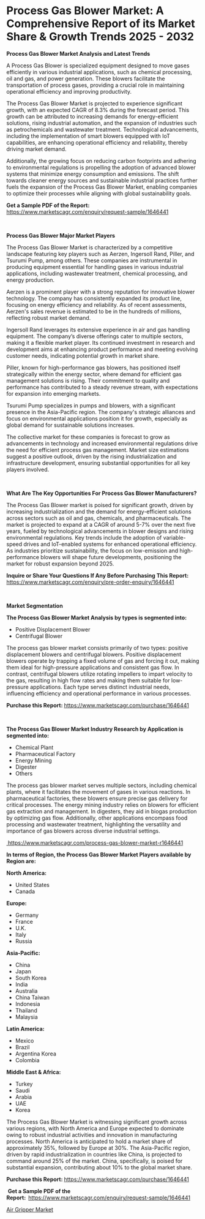 <p><h1>Process Gas Blower Market: A Comprehensive Report of its Market Share & Growth Trends 2025 - 2032</h1></p><p><strong>Process Gas Blower Market Analysis and Latest Trends</strong></p>
<p><p>A Process Gas Blower is specialized equipment designed to move gases efficiently in various industrial applications, such as chemical processing, oil and gas, and power generation. These blowers facilitate the transportation of process gases, providing a crucial role in maintaining operational efficiency and improving productivity.</p><p>The Process Gas Blower Market is projected to experience significant growth, with an expected CAGR of 8.3% during the forecast period. This growth can be attributed to increasing demands for energy-efficient solutions, rising industrial automation, and the expansion of industries such as petrochemicals and wastewater treatment. Technological advancements, including the implementation of smart blowers equipped with IoT capabilities, are enhancing operational efficiency and reliability, thereby driving market demand. </p><p>Additionally, the growing focus on reducing carbon footprints and adhering to environmental regulations is propelling the adoption of advanced blower systems that minimize energy consumption and emissions.   The shift towards cleaner energy sources and sustainable industrial practices further fuels the expansion of the Process Gas Blower Market, enabling companies to optimize their processes while aligning with global sustainability goals.</p></p>
<p><strong>Get a Sample PDF of the Report:&nbsp;</strong> <a href="https://www.marketscagr.com/enquiry/request-sample/1646441?utm_campaign=1905&utm_medium=2&utm_source=Github&utm_content=ia&utm_term=23022025&utm_id=process-gas-blower">https://www.marketscagr.com/enquiry/request-sample/1646441</a></p>
<p>&nbsp;</p>
<p><strong>Process Gas Blower Major Market Players</strong></p>
<p><p>The Process Gas Blower Market is characterized by a competitive landscape featuring key players such as Aerzen, Ingersoll Rand, Piller, and Tsurumi Pump, among others. These companies are instrumental in producing equipment essential for handling gases in various industrial applications, including wastewater treatment, chemical processing, and energy production.</p><p>Aerzen is a prominent player with a strong reputation for innovative blower technology. The company has consistently expanded its product line, focusing on energy efficiency and reliability. As of recent assessments, Aerzen's sales revenue is estimated to be in the hundreds of millions, reflecting robust market demand.</p><p>Ingersoll Rand leverages its extensive experience in air and gas handling equipment. The company’s diverse offerings cater to multiple sectors, making it a flexible market player. Its continued investment in research and development aims at enhancing product performance and meeting evolving customer needs, indicating potential growth in market share.</p><p>Piller, known for high-performance gas blowers, has positioned itself strategically within the energy sector, where demand for efficient gas management solutions is rising. Their commitment to quality and performance has contributed to a steady revenue stream, with expectations for expansion into emerging markets.</p><p>Tsurumi Pump specializes in pumps and blowers, with a significant presence in the Asia-Pacific region. The company's strategic alliances and focus on environmental applications position it for growth, especially as global demand for sustainable solutions increases.</p><p>The collective market for these companies is forecast to grow as advancements in technology and increased environmental regulations drive the need for efficient process gas management. Market size estimations suggest a positive outlook, driven by the rising industrialization and infrastructure development, ensuring substantial opportunities for all key players involved.</p></p>
<p>&nbsp;</p>
<p><strong>What Are The Key Opportunities For Process Gas Blower Manufacturers?</strong></p>
<p><p>The Process Gas Blower market is poised for significant growth, driven by increasing industrialization and the demand for energy-efficient solutions across sectors such as oil and gas, chemicals, and pharmaceuticals. The market is projected to expand at a CAGR of around 5-7% over the next five years, fueled by technological advancements in blower designs and rising environmental regulations. Key trends include the adoption of variable-speed drives and IoT-enabled systems for enhanced operational efficiency. As industries prioritize sustainability, the focus on low-emission and high-performance blowers will shape future developments, positioning the market for robust expansion beyond 2025.</p></p>
<p><strong>Inquire or Share Your Questions If Any Before Purchasing This Report:</strong> <a href="https://www.marketscagr.com/enquiry/pre-order-enquiry/1646441?utm_campaign=1905&utm_medium=2&utm_source=Github&utm_content=ia&utm_term=23022025&utm_id=process-gas-blower">https://www.marketscagr.com/enquiry/pre-order-enquiry/1646441</a></p>
<p>&nbsp;</p>
<p><strong>Market Segmentation</strong></p>
<p><strong>The Process Gas Blower Market Analysis by types is segmented into:</strong></p>
<p><ul><li>Positive Displacement Blower</li><li>Centrifugal Blower</li></ul></p>
<p><p>The process gas blower market consists primarily of two types: positive displacement blowers and centrifugal blowers. Positive displacement blowers operate by trapping a fixed volume of gas and forcing it out, making them ideal for high-pressure applications and consistent gas flow. In contrast, centrifugal blowers utilize rotating impellers to impart velocity to the gas, resulting in high flow rates and making them suitable for low-pressure applications. Each type serves distinct industrial needs, influencing efficiency and operational performance in various processes.</p></p>
<p><strong>Purchase this Report:&nbsp;</strong><a href="https://www.marketscagr.com/purchase/1646441?utm_campaign=1905&utm_medium=2&utm_source=Github&utm_content=ia&utm_term=23022025&utm_id=process-gas-blower">https://www.marketscagr.com/purchase/1646441</a></p>
<p>&nbsp;</p>
<p><strong>The Process Gas Blower Market Industry Research by Application is segmented into:</strong></p>
<p><ul><li>Chemical Plant</li><li>Pharmaceutical Factory</li><li>Energy Mining</li><li>Digester</li><li>Others</li></ul></p>
<p><p>The process gas blower market serves multiple sectors, including chemical plants, where it facilitates the movement of gases in various reactions. In pharmaceutical factories, these blowers ensure precise gas delivery for critical processes. The energy mining industry relies on blowers for efficient gas extraction and management. In digesters, they aid in biogas production by optimizing gas flow. Additionally, other applications encompass food processing and wastewater treatment, highlighting the versatility and importance of gas blowers across diverse industrial settings.</p></p>
<p><a href="https://www.marketscagr.com/process-gas-blower-market-r1646441?utm_campaign=1905&utm_medium=2&utm_source=Github&utm_content=ia&utm_term=23022025&utm_id=process-gas-blower">&nbsp;https://www.marketscagr.com/process-gas-blower-market-r1646441</a></p>
<p><strong>In terms of Region, the Process Gas Blower Market Players available by Region are:</strong></p>
<p>
    <p> <strong> North America: </strong>
        <ul>
            <li>United States</li>
            <li>Canada</li>
        </ul>
        </p> 
    <p> <strong> Europe: </strong>
        <ul>
            <li>Germany</li>
            <li>France</li>
            <li>U.K.</li>
            <li>Italy</li>
            <li>Russia</li>
        </ul>
        </p> 
    <p> <strong> Asia-Pacific: </strong>
        <ul>
            <li>China</li>
            <li>Japan</li>
            <li>South Korea</li>
            <li>India</li>
            <li>Australia</li>
            <li>China Taiwan</li>
            <li>Indonesia</li>
            <li>Thailand</li>
            <li>Malaysia</li>
        </ul>
        </p> 
    <p> <strong> Latin America: </strong>
        <ul>
            <li>Mexico</li>
            <li>Brazil</li>
            <li>Argentina Korea</li>
            <li>Colombia</li>
        </ul>
        </p> 
    <p> <strong> Middle East & Africa: </strong>
        <ul>
            <li>Turkey</li>
            <li>Saudi</li>
            <li>Arabia</li>
            <li>UAE</li>
            <li>Korea</li>
        </ul>
    </p>
    </p>
<p><p>The Process Gas Blower Market is witnessing significant growth across various regions, with North America and Europe expected to dominate owing to robust industrial activities and innovation in manufacturing processes. North America is anticipated to hold a market share of approximately 35%, followed by Europe at 30%. The Asia-Pacific region, driven by rapid industrialization in countries like China, is projected to command around 25% of the market. China, specifically, is poised for substantial expansion, contributing about 10% to the global market share.</p></p>
<p><strong>Purchase this Report: </strong><a href="https://www.marketscagr.com/purchase/1646441?utm_campaign=1905&utm_medium=2&utm_source=Github&utm_content=ia&utm_term=23022025&utm_id=process-gas-blower">https://www.marketscagr.com/purchase/1646441</a></p>
<p>&nbsp;<strong>Get a Sample PDF of the Report:&nbsp;&nbsp;</strong><a href="https://www.marketscagr.com/enquiry/request-sample/1646441?utm_campaign=1905&utm_medium=2&utm_source=Github&utm_content=ia&utm_term=23022025&utm_id=process-gas-blower">https://www.marketscagr.com/enquiry/request-sample/1646441</a></p>
<p><strong></strong></p>
<p><p><a href="https://github.com/AshikRahman991/Market-Research-Report-List-1/blob/main/air-gripper-market.md?utm_campaign=1905&utm_medium=2&utm_source=Github&utm_content=ia&utm_term=23022025&utm_id=process-gas-blower">Air Gripper Market</a></p></p>